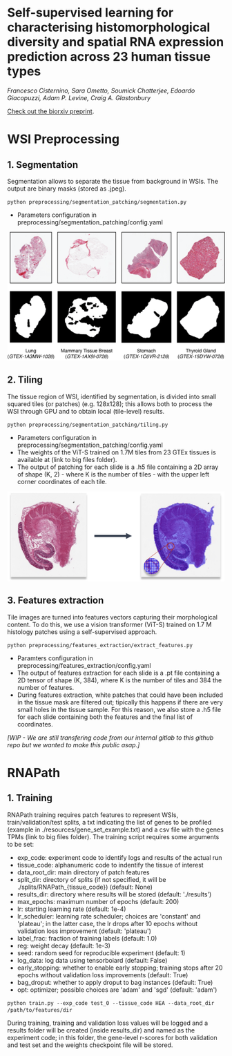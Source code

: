 # Self-supervised learning for characterising histomorphological diversity and spatial RNA expression prediction across 23 human tissue types
_Francesco Cisternino, Sara Ometto, Soumick Chatterjee, Edoardo Giacopuzzi, Adam P. Levine, Craig A. Glastonbury_

[Check out the biorxiv preprint](https://www.biorxiv.org/content/10.1101/2023.08.22.554251v1).

# WSI Preprocessing
## 1. Segmentation
Segmentation allows to separate the tissue from background in WSIs. The output are binary masks (stored as .jpeg).
```
python preprocessing/segmentation_patching/segmentation.py
```
* Parameters configuration in preprocessing/segmentation_patching/config.yaml

![Supplementary01](imgs/263006106-e8effb2a-3f4a-44c6-9f2a-44ec05d709c2.png)


## 2. Tiling
The tissue region of WSI, identified by segmentation, is divided into small squared tiles (or patches) (e.g. 128x128); this allows both to process the WSI through GPU and to obtain local (tile-level) results.
```
python preprocessing/segmentation_patching/tiling.py
```
* Parameters configuration in preprocessing/segmentation_patching/config.yaml
* The weights of the ViT-S trained on 1.7M tiles from 23 GTEx tissues is available at (link to big files folder).
* The output of patching for each slide is a .h5 file containing a 2D array of shape (K, 2) - where K is the number of tiles - with the upper left corner coordinates of each tile.

<img width="907" alt="image" src="imgs/263020413-3d2d3dfc-57b5-4e3f-9dd5-524773386d23.png">


## 3. Features extraction

Tile images are turned into features vectors capturing their morphological content. To do this, we use a vision transformer (ViT-S) trained on 1.7 M histology patches using a self-supervised approach.
```
python preprocessing/features_extraction/extract_features.py
```
* Paramters configuration in preprocessing/features_extraction/config.yaml
* The output of features extraction for each slide is a .pt file containing a 2D tensor of shape (K, 384), where K is the number of tiles and 384 the number of features.
* During features extraction, white patches that could have been included in the tissue mask are filtered out; tipically this happens if there are very small holes in the tissue sample. For this reason, we also store a .h5 file for each slide containing both the features and the final list of coordinates.

_[WIP - We are still transfering code from our internal gitlab to this github repo but we wanted to make this public asap.]_


# RNAPath
## 1. Training

RNAPath training requires patch features to represent WSIs, train/validation/test splits, a txt indicating the list of genes to be profiled (example in ./resources/gene_set_example.txt) and a csv file with the genes TPMs (link to big files folder).
The training script requires some arguments to be set:
* exp_code: experiment code to identify logs and results of the actual run
* tissue_code: alphanumeric code to indentify the tissue of interest
* data_root_dir: main directory of patch features
* split_dir: directory of splits (if not specified, it will be ./splits/RNAPath_{tissue_code}) (default: None)
* results_dir: directory where results will be stored (default: './results')
* max_epochs: maximum number of epochs (default: 200)
* lr: starting learning rate (default: 1e-4)
* lr_scheduler: learning rate scheduler; choices are 'constant' and 'plateau'; in the latter case, the lr drops after 10 epochs without validation loss improvement (default: 'plateau')
* label_frac: fraction of training labels (default: 1.0)
* reg: weight decay (default: 1e-3)
* seed: random seed for reproducible experiment (default: 1)
* log_data: log data using tensorboiard (default: False)
* early_stopping: whether to enable early stopping; training stops after 20 epochs without validation loss improvements (default: True)
* bag_droput: whether to apply droput to bag instances (default: True)
* opt: optimizer; possible choices are 'adam' and 'sgd' (default: 'adam')

```
python train.py --exp_code test_0 --tissue_code HEA --data_root_dir /path/to/features/dir
```

During training, training and validation loss values will be logged and a results folder will be created (inside results_dir) and named as the experiment code; in this folder, the gene-level r-scores for both validation and test set and the weights checkpoint file will be stored.

